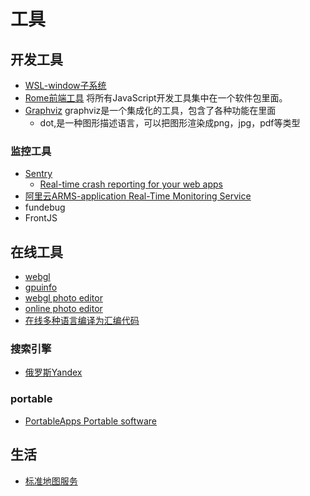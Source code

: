 # 工具

## 开发工具

- [WSL-window子系统](../dev-note/wsl.md)
- [Rome前端工具](https://romefrontend.dev/) 将所有JavaScript开发工具集中在一个软件包里面。
- [Graphviz](http://graphviz.org/) graphviz是一个集成化的工具，包含了各种功能在里面
    - dot,是一种图形描述语言，可以把图形渲染成png，jpg，pdf等类型

### 监控工具

- [Sentry](https://sentry.io/welcome/)
    - [Real-time crash reporting for your web apps](https://github.com/getsentry)
- [阿里云ARMS-application Real-Time Monitoring Service]()
- fundebug
- FrontJS

## 在线工具

- [webgl](https://webglreport.com/)
- [gpuinfo](http://gpuinfo.org/)
- [webgl photo editor](https://www.befunky.com/)
- [online photo editor](https://www.photopea.com/)
- [在线多种语言编译为汇编代码](https://godbolt.org/)

### 搜索引擎

- [俄罗斯Yandex](https://yandex.com/)

### portable

- [PortableApps Portable software](https://portableapps.com/)


## 生活

- [标准地图服务](http://bzdt.ch.mnr.gov.cn/)